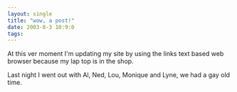```yaml
---
layout: single
title: "wow, a post!"
date: 2003-8-3 10:9:0
tags: 
---
```


At this ver moment I'm updating my site by using the links text based web browser because my lap top is in the shop.

Last night I went out with Al, Ned, Lou, Monique and Lyne, we had a gay old time.

